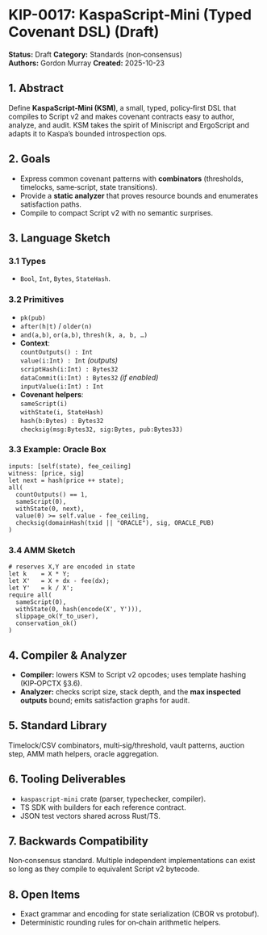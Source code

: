 # KIP-0017: KaspaScript‑Mini (Typed Covenant DSL) (Draft)

**Status:** Draft
**Category:** Standards (non‑consensus)  
**Authors:** Gordon Murray
**Created:** 2025-10-23

## 1. Abstract
Define **KaspaScript‑Mini (KSM)**, a small, typed, policy‑first DSL that compiles to Script v2 and makes covenant contracts easy to author, analyze, and audit. KSM takes the spirit of Miniscript and ErgoScript and adapts it to Kaspa’s bounded introspection ops.

## 2. Goals
- Express common covenant patterns with **combinators** (thresholds, timelocks, same‑script, state transitions).  
- Provide a **static analyzer** that proves resource bounds and enumerates satisfaction paths.  
- Compile to compact Script v2 with no semantic surprises.

## 3. Language Sketch

### 3.1 Types
- `Bool`, `Int`, `Bytes`, `StateHash`.

### 3.2 Primitives
- `pk(pub)`  
- `after(h|t)` / `older(n)`  
- `and(a,b)`, `or(a,b)`, `thresh(k, a, b, …)`  
- **Context**:  
  `countOutputs() : Int`  
  `value(i:Int) : Int` *(outputs)*  
  `scriptHash(i:Int) : Bytes32`  
  `dataCommit(i:Int) : Bytes32` *(if enabled)*  
  `inputValue(i:Int) : Int`  
- **Covenant helpers**:  
  `sameScript(i)`  
  `withState(i, StateHash)`  
  `hash(b:Bytes) : Bytes32`  
  `checksig(msg:Bytes32, sig:Bytes, pub:Bytes33)`

### 3.3 Example: Oracle Box
```
inputs: [self(state), fee_ceiling]
witness: [price, sig]
let next = hash(price ++ state);
all(
  countOutputs() == 1,
  sameScript(0),
  withState(0, next),
  value(0) >= self.value - fee_ceiling,
  checksig(domainHash(txid || "ORACLE"), sig, ORACLE_PUB)
)
```

### 3.4 AMM Sketch
```
# reserves X,Y are encoded in state
let k    = X * Y;
let X'   = X + dx - fee(dx);
let Y'   = k / X';
require all(
  sameScript(0),
  withState(0, hash(encode(X', Y'))),
  slippage_ok(Y_to_user),
  conservation_ok()
)
```

## 4. Compiler & Analyzer
- **Compiler:** lowers KSM to Script v2 opcodes; uses template hashing (KIP‑OPCTX §3.6).  
- **Analyzer:** checks script size, stack depth, and the **max inspected outputs** bound; emits satisfaction graphs for audit.

## 5. Standard Library
Timelock/CSV combinators, multi‑sig/threshold, vault patterns, auction step, AMM math helpers, oracle aggregation.

## 6. Tooling Deliverables
- `kaspascript-mini` crate (parser, typechecker, compiler).  
- TS SDK with builders for each reference contract.  
- JSON test vectors shared across Rust/TS.

## 7. Backwards Compatibility
Non‑consensus standard. Multiple independent implementations can exist so long as they compile to equivalent Script v2 bytecode.

## 8. Open Items
- Exact grammar and encoding for state serialization (CBOR vs protobuf).  
- Deterministic rounding rules for on‑chain arithmetic helpers.

